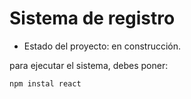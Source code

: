 <h1> Sistema de registro</h1>

- Estado del proyecto: en construcción.

para ejecutar el sistema, debes poner:

```npm instal react```
